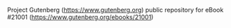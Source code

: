 Project Gutenberg (https://www.gutenberg.org) public repository for eBook #21001 (https://www.gutenberg.org/ebooks/21001)
